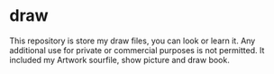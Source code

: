 # draw
This repository is store my draw files, you can look or learn it. Any additional use for private or commercial purposes is not permitted.
It included my Artwork sourfile, show picture and draw book.
